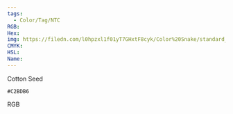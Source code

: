 ```yaml
---
tags:
  - Color/Tag/NTC
RGB:
Hex:
img: https://filedn.com/l0hpzxl1f01yT7GHxtF8cyk/Color%20Snake/standard_csv_to_svg//C2BDB6.svg
CMYK:
HSL:
Name:
---
```

Cotton Seed
```palette
#C2BDB6
```
RGB

